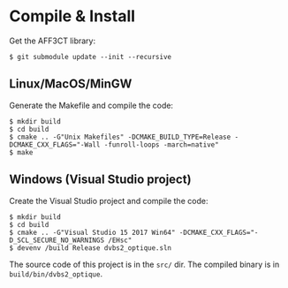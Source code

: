 # Compile & Install

Get the AFF3CT library:

	$ git submodule update --init --recursive

## Linux/MacOS/MinGW

Generate the Makefile and compile the code:

	$ mkdir build
	$ cd build
	$ cmake .. -G"Unix Makefiles" -DCMAKE_BUILD_TYPE=Release -DCMAKE_CXX_FLAGS="-Wall -funroll-loops -march=native"
	$ make

## Windows (Visual Studio project)

Create the Visual Studio project and compile the code:

	$ mkdir build
	$ cd build
	$ cmake .. -G"Visual Studio 15 2017 Win64" -DCMAKE_CXX_FLAGS="-D_SCL_SECURE_NO_WARNINGS /EHsc"
	$ devenv /build Release dvbs2_optique.sln

The source code of this project is in the `src/` dir.
The compiled binary is in `build/bin/dvbs2_optique`.
